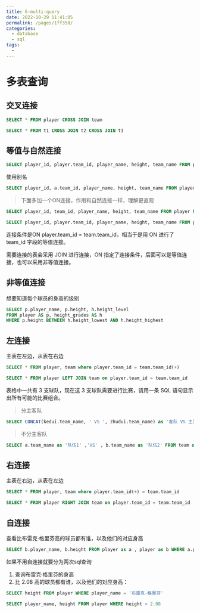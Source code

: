 ```yaml
---
title: 6-multi-query
date: 2022-10-29 11:41:05
permalink: /pages/1ff358/
categories:
  - database
  - sql
tags:
  - 
---
```

# 多表查询

## 交叉连接
```sql
SELECT * FROM player CROSS JOIN team

SELECT * FROM t1 CROSS JOIN t2 CROSS JOIN t3
```

## 等值与自然连接
```sql
SELECT player_id, player.team_id, player_name, height, team_name FROM player, team WHERE player.team_id = team.team_id
```
使用别名
```sql
SELECT player_id, a.team_id, player_name, height, team_name FROM player AS a, team AS b WHERE a.team_id = b.team_id
```

> 下面多加一个ON连接，作用和自然连接一样，理解更直观
```sql
SELECT player_id, team_id, player_name, height, team_name FROM player NATURAL JOIN team

SELECT player_id, player.team_id, player_name, height, team_name FROM player JOIN team ON player.team_id = team.team_id
```
连接条件是ON player.team_id = team.team_id，相当于是用 ON 进行了 team_id 字段的等值连接。

需要连接的表会采用 JOIN 进行连接，ON 指定了连接条件，后面可以是等值连接，也可以采用非等值连接。

## 非等值连接
想要知道每个球员的身高的级别
```sql
SELECT p.player_name, p.height, h.height_level
FROM player AS p, height_grades AS h
WHERE p.height BETWEEN h.height_lowest AND h.height_highest
```

## 左连接
主表在左边，从表在右边
```sql
SELECT * FROM player, team where player.team_id = team.team_id(+)

SELECT * FROM player LEFT JOIN team on player.team_id = team.team_id
```

表格中一共有 3 支球队，现在这 3 支球队需要进行比赛，请用一条 SQL 语句显示出所有可能的比赛组合。

> 分主客队
```sql
SELECT CONCAT(kedui.team_name, ' VS ', zhudui.team_name) as '客队 VS 主队' FROM team as zhudui LEFT JOIN team as kedui on zhudui.team_id<>kedui.team_id;
```
> 不分主客队
```sql
SELECT a.team_name as '队伍1' ,'VS' , b.team_name as '队伍2' FROM team as a ,team as b where a.team_id<b.team_id;
```

## 右连接
主表在右边，从表在左边
```sql
SELECT * FROM player, team where player.team_id(+) = team.team_id

SELECT * FROM player RIGHT JOIN team on player.team_id = team.team_id
```

## 自连接
查看比布雷克·格里芬高的球员都有谁，以及他们的对应身高

```sql
SELECT b.player_name, b.height FROM player as a , player as b WHERE a.player_name = '布雷克-格里芬' and a.height < b.height
```

如果不用自连接就要分为两次sql查询
1. 查询布雷克·格里芬的身高
2. 比 2.08 高的球员都有谁，以及他们的对应身高：

```sql
SELECT height FROM player WHERE player_name = '布雷克-格里芬'

SELECT player_name, height FROM player WHERE height > 2.08
```








